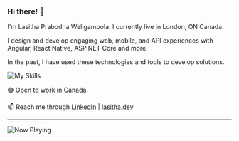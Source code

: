 ### Hi there! 👋

I'm Lasitha Prabodha Weligampola. I currently live in London, ON Canada.

I design and develop engaging web, mobile, and API experiences with Angular, React Native, ASP.NET Core and more.

In the past, I have used these technologies and tools to develop solutions.

![My Skills](https://skillicons.dev/icons?i=androidstudio,angular,azure,bash,bootstrap,cs,css,dart,docker,dotnet,figma,firebase,flutter,git,github,html,java,js,jest,jquery,kotlin,kubernetes,laravel,materialui,mysql,nginx,nodejs,php,postman,py,react,reactivex,redux,regex,sass,sqlite,swift,ts,astro,netlify,vercel,visualstudio,vscode,vue,webpack&perline=15)

🟢 Open to work in Canada. 

📫 Reach me through <a href="https://www.linkedin.com/in/lasithapw/">LinkedIn</a> | <a href="https://www.lasitha.dev" target="_blank">lasitha.dev</a> 

<!--
#### My Dev Setup

![Mac](https://img.shields.io/badge/mac%20os-000000?style=for-the-badge&logo=apple&logoColor=white)![VSCode](https://img.shields.io/badge/VSCode-000000?style=for-the-badge&logo=visual%20studio%20code&logoColor=white)![Android Studio](https://img.shields.io/badge/Android_Studio-000000?style=for-the-badge&logo=android-studio&logoColor=white)![Xcode](https://img.shields.io/badge/Xcode-000000?style=for-the-badge&logo=Xcode&logoColor=white)![Git](https://img.shields.io/badge/GIT-000000?style=for-the-badge&logo=git&logoColor=white)![Docker](https://img.shields.io/badge/Docker-000000?style=for-the-badge&logo=docker&logoColor=white)![Azure](https://img.shields.io/badge/microsoft%20azure-000000?style=for-the-badge&logo=microsoft-azure&logoColor=white)![Brave](https://img.shields.io/badge/Brave-000000?style=for-the-badge&logo=Brave&logoColor=white)
--->
----
<img src="https://whats-lasitha-now-playing.vercel.app/now-playing" alt="Now Playing"> 
